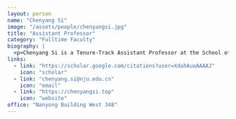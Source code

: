 ```yaml
---
layout: person
name: "Chenyang Si"
image: "/assets/people/chenyangsi.jpg"
title: "Assistant Professor"
category: "Fulltime Faculty"
biography: |
  <p>Chenyang Si is a Tenure-Track Assistant Professor at the School of Intelligence Science and Technology, Nanjing University. He received his Ph.D. degree in 2021 from Institute of Automation, Chinese Academy of Sciences. From June 2021 to January 2023, he was a Research Scientist at SEA AI Lab, Singapore. From February 2023 to February 2025, he served as a Research Fellow at MMLab, Nanyang Technological University, Singapore.</p><p>He has published extensively in top-tier conferences and journals, including CVPR, ICCV, ECCV, ICLR, NeurIPS, AAAI, TPAMI, TIP, and IJCV, with 5 Oral papers, 1 Spotlight, and 1 Highlight. His research has received 6,200+ (2025.09) Google Scholar citations. Several generative algorithms have been integrated into Diffusers and ComfyUI.  He was listed in World's Top 2% Scientists. </p><p>He serves as an Area Chair for CVPR 2026, BMVC 2024, and BMVC 2025, and the reviewer for TPAMI, TIP, IJCV, CVPR, ICCV, ECCV, ICLR, AAAI, NeurIPS. His research interests span visual understanding and generation, including fundamental architectures for computer vision, video understanding, generative models, video and image generation, as well as acceleration and optimization of generative models. </p>
links:
  - link: "https://scholar.google.com/citations?user=XdahAuoAAAAJ"
    icon: "scholar"
  - link: "chenyang.si@nju.edu.cn"
    icon: "email"
  - link: "https://chenyangsi.top"
    icon: "website"
office: "Nanyong Building West 348"
---
```

